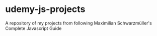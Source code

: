 # udemy-js-projects
A repository of my projects from following Maximilian Schwarzmüller's Complete Javascript Guide
